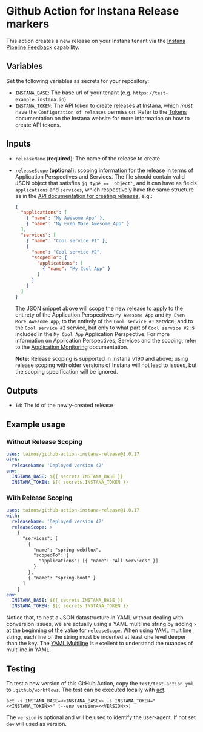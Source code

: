 # Github Action for Instana Release markers

This action creates a new release on your Instana tenant via the [Instana Pipeline Feedback](https://www.instana.com/docs/pipeline_feedback/) capability.

## Variables

Set the following variables as secrets for your repository:

* `INSTANA_BASE`: The base url of your tenant (e.g. `https://test-example.instana.io`)
* `INSTANA_TOKEN`: The API token to create releases at Instana, which _must_ have the `Configuration of releases` permission.
  Refer to the [Tokens](https://www.instana.com/docs/api/web/#tokens) documentation on the Instana website for more information on how to create API tokens.

## Inputs

* `releaseName` (**required**): The name of the release to create
* `releaseScope` (**optional**): scoping information for the release in terms of Application Perspectives and Services.
  The file should contain valid JSON object that satisfies `jq type == 'object'`, and it can have as fields `applications` and `services`, which respectively have the same structure as in the [API documentation for creating releases](https://instana.github.io/openapi/#operation/postRelease), e.g.:

  ```json
  {
    "applications": [
      { "name": "My Awesome App" },
      { "name": "My Even More Awesome App" }
    ],
    "services": [
      { "name": "Cool service #1" },
      {
        "name": "Cool service #2",
        "scopedTo": {
          "applications": [
            { "name": "My Cool App" }
          ]
        }
      }
    ]
  }
  ```

  The JSON snippet above will scope the new release to apply to the entirety of the Application Perspectives `My Awesome App` and `My Even More Awesome App`, to the entirely of the `Cool service #1` service, and to the `Cool service #2` service, but only to what part of `Cool service #2` is included in the `My Cool App` Application Perspective.
  For more information on Application Perspectives, Services and the scoping, refer to the [Application Monitoring](https://www.instana.com/docs/application_monitoring) documentation.

  **Note:** Release scoping is supported in Instana v190 and above; using release scoping with older versions of Instana will not lead to issues, but the scoping specification will be ignored.

## Outputs

* `id`: The id of the newly-created release

## Example usage

### Without Release Scoping

```yaml
uses: taimos/github-action-instana-release@1.0.17
with:
  releaseName: 'Deployed version 42'
env:
  INSTANA_BASE: ${{ secrets.INSTANA_BASE }}
  INSTANA_TOKEN: ${{ secrets.INSTANA_TOKEN }}
```

### With Release Scoping

```yaml
uses: taimos/github-action-instana-release@1.0.17
with:
  releaseName: 'Deployed version 42'
  releaseScope: >
    {
      "services": [
        {
          "name": "spring-webflux",
          "scopedTo": {
            "applications": [{ "name": "All Services" }]
          }
        },
        { "name": "spring-boot" }
      ]
    }
env:
  INSTANA_BASE: ${{ secrets.INSTANA_BASE }}
  INSTANA_TOKEN: ${{ secrets.INSTANA_TOKEN }}
```

Notice that, to nest a JSON datastructure in YAML without dealing with conversion issues, we are actually using a YAML multiline string by adding `>` at the beginning of the value for `releaseScope`.
When using YAML multiline string, each line of the string must be indented at least one level deeper than the key.
The [YAML Multiline](https://yaml-multiline.info/) is excellent to understand the nuances of multiline in YAML.

## Testing
To test a new version of this GitHub Action, copy the `test/test-action.yml` to `.github/workflows`. The test can be executed
locally with [act](https://github.com/nektos/act).
```
act -s INSTANA_BASE=<<INSTANA_BASE>> -s INSTANA_TOKEN="<<INSTANA_TOKEN>>" [--env version=<<VERSION>>]
```
The `version` is optional and will be used to identify the user-agent. If not set `dev` will used as version.
